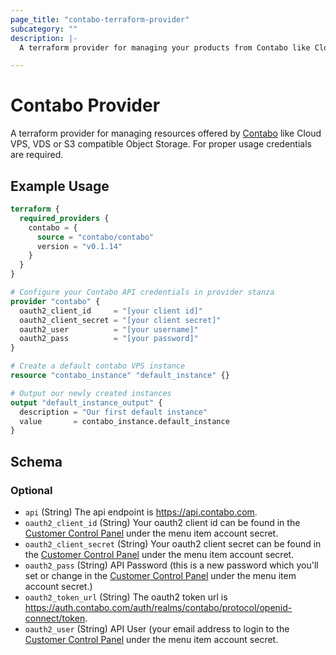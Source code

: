 ```yaml
---
page_title: "contabo-terraform-provider"
subcategory: ""
description: |-
  A terraform provider for managing your products from Contabo like Cloud VPS and VDS.

---
```


# Contabo Provider

A terraform provider for managing resources offered by [Contabo](https://contabo.com) like Cloud VPS, VDS or S3 compatible Object Storage. For proper usage credentials are required.


## Example Usage

```terraform
terraform {
  required_providers {
    contabo = {
      source = "contabo/contabo"
      version = "v0.1.14"
    }
  }
}

# Configure your Contabo API credentials in provider stanza
provider "contabo" {
  oauth2_client_id     = "[your client id]"
  oauth2_client_secret = "[your client secret]"
  oauth2_user          = "[your username]"
  oauth2_pass          = "[your password]"
}

# Create a default contabo VPS instance
resource "contabo_instance" "default_instance" {}

# Output our newly created instances
output "default_instance_output" {
  description = "Our first default instance"
  value       = contabo_instance.default_instance
}
```

<!-- schema generated by tfplugindocs -->
## Schema

### Optional

- `api` (String) The api endpoint is https://api.contabo.com.
- `oauth2_client_id` (String) Your oauth2 client id can be found in the [Customer Control Panel](https://new.contabo.com/account/security) under the menu item account secret.
- `oauth2_client_secret` (String) Your oauth2 client secret can be found in the [Customer Control Panel](https://new.contabo.com/account/security) under the menu item account secret.
- `oauth2_pass` (String) API Password (this is a new password which you'll set or change in the [Customer Control Panel](https://new.contabo.com/account/security) under the menu item account secret.)
- `oauth2_token_url` (String) The oauth2 token url is https://auth.contabo.com/auth/realms/contabo/protocol/openid-connect/token.
- `oauth2_user` (String) API User (your email address to login to the [Customer Control Panel](https://new.contabo.com/account/security) under the menu item account secret.
